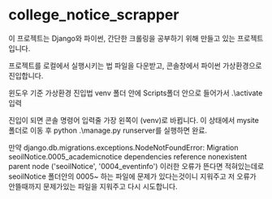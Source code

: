 # college_notice_scrapper

이 프로젝트는 Django와 파이썬, 간단한 크롤링을 공부하기 위해 만들고 있는 프로젝트입니다.

프로젝트를 로컬에서 실행시키는 법
파일을 다운받고, 콘솔창에서 파이썬 가상환경으로 진입합니다.

윈도우 기준 가상환경 진입법
venv 폴더 안에 Scripts폴더 안으로 들어가서 .\activate 입력

진입이 되면 콘솔 명령어 입력줄 가장 왼쪽이 (venv)로 바뀝니다.
이 상태에서 mysite 폴더로 이동 후
python .\manage.py runserver를 실행하면 완료.

만약 django.db.migrations.exceptions.NodeNotFoundError: Migration seoilNotice.0005_academicnotice dependencies reference nonexistent parent node ('seoilNotice', '0004_eventinfo')
이러한 오류가 뜬다면 적혀있는데로 seoilNotice 폴더안의 0005~ 하는 파일에 문제가 있다는것이니 지워주고
저 오류가 안뜰때까지 문제가있는 파일을 지워주고 다시 시도합니다.
